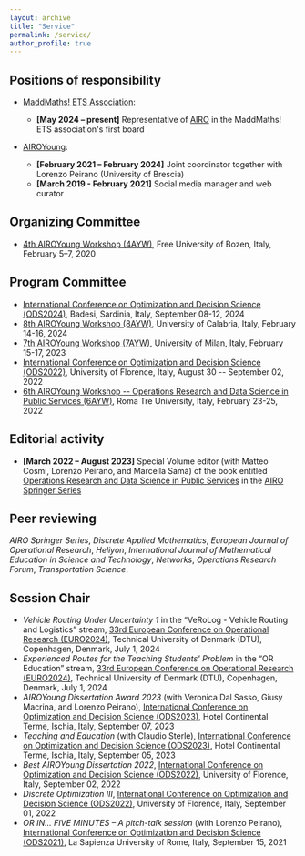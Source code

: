 ```yaml
---
layout: archive
title: "Service"
permalink: /service/
author_profile: true
---
```


## Positions of responsibility

- [MaddMaths! ETS Association](https://maddmaths.simai.eu):
  - **[May 2024 – present]** Representative of [AIRO](https://airo.org) in the MaddMaths! ETS association's first board

- [AIROYoung](https://airoyoung.airo.org):
  - **[February 2021 – February 2024]** Joint coordinator together with Lorenzo Peirano (University of Brescia)
  - **[March 2019 - February 2021]** Social media manager and web curator

## Organizing Committee
- [4th AIROYoung Workshop (4AYW)](https://www.unibz.it/en/events/132924-4th-airoyoung-workshop-optimization-at-the-crossroads-of-italy-and-north-europe), Free University of Bozen, Italy, February 5–7, 2020

## Program Committee
- [International Conference on Optimization and Decision Science (ODS2024)](http://www.airoconference.it/ods2024/), Badesi, Sardinia, Italy, September 08-12, 2024
- [8th AIROYoung Workshop (8AYW)](https://www.unical.it/ayw2024/), University of Calabria, Italy, February 14-16, 2024
- [7th AIROYoung Workshop (7AYW)](https://ayw2023.di.unimi.it), University of Milan, Italy, February 15-17, 2023
- [International Conference on Optimization and Decision Science (ODS2022)](http://www.airoconference.it/ods2022/index.php), University of Florence, Italy, August 30 -- September 02, 2022
- [6th AIROYoung Workshop -- Operations Research and Data Science in Public Services (6AYW)](https://ayw2022.uniroma3.it), Roma Tre University, Italy, February 23-25, 2022

## Editorial activity
- **[March 2022 – August 2023]** Special Volume editor (with Matteo Cosmi, Lorenzo Peirano, and Marcella Samà) of the book entitled [Operations Research and Data Science in Public Services](https://link.springer.com/book/10.1007/978-3-031-34546-3) in the [AIRO Springer Series](https://www.springer.com/series/15947)

## Peer reviewing
*AIRO Springer Series*, *Discrete Applied Mathematics*, *European Journal of Operational Research*, *Heliyon*, *International Journal of Mathematical Education in Science and Technology*, *Networks*, *Operations Research Forum*, *Transportation Science*.

## Session Chair
- *Vehicle Routing Under Uncertainty 1* in the “VeRoLog - Vehicle Routing and Logistics” stream, [33rd European Conference on Operational Research (EURO2024)](https://euro2024cph.dk), Technical University of Denmark (DTU), Copenhagen, Denmark, July 1, 2024
- *Experienced Routes for the Teaching Students' Problem* in the “OR Education” stream, [33rd European Conference on Operational Research (EURO2024)](https://euro2024cph.dk), Technical University of Denmark (DTU), Copenhagen, Denmark, July 1, 2024
- *AIROYoung Dissertation Award 2023* (with Veronica Dal Sasso, Giusy Macrina, and Lorenzo Peirano), [International Conference on Optimization and Decision Science (ODS2023)](http://www.airoconference.it/ods2023/index.php), Hotel Continental Terme, Ischia, Italy, September 07, 2023
- *Teaching and Education* (with Claudio Sterle), [International Conference on Optimization and Decision Science (ODS2023)](http://www.airoconference.it/ods2023/index.php), Hotel Continental Terme, Ischia, Italy, September 05, 2023
- *Best AIROYoung Dissertation 2022*, [International Conference on Optimization and Decision Science (ODS2022)](http://www.airoconference.it/ods2022/index.php), University of Florence, Italy, September 02, 2022
- *Discrete Optimization III*, [International Conference on Optimization and Decision Science (ODS2022)](http://www.airoconference.it/ods2022/index.php), University of Florence, Italy, September 01, 2022
- *OR IN... FIVE MINUTES – A pitch-talk session* (with Lorenzo Peirano), [International Conference on Optimization and Decision Science (ODS2021)](http://www.airoconference.it/ods2021/index.php), La Sapienza University of Rome, Italy, September 15, 2021
